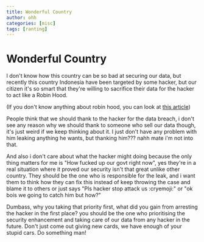 ```yaml
---
title: Wonderful Country
author: ohh
categories: [misc]
tags: [ranting]
---
```


# Wonderful Country

I don't know how this country can be so bad at securing our data, but recently this country Indonesia have been targeted by some hacker, but our citizen it's so smart that they're willing to sacrifice their data for the hacker to act like a Robin Hood.

(If you don't know anything about robin hood, you can look at [this article](https://en.wikipedia.org/wiki/Robin_Hood))

People think that we should thank to the hacker for the data breach, i don't see any reason why we should thank to someone who sell our data though, it's just weird if we keep thinking about it. I just don't have any problem with him leaking anything he wants, but thanking him??? nahh mate i'm not into that.

And also i don't care about what the hacker might doing because the only thing matters for me is "How fucked up our govt right now", yes they're in a real situation where it proved our security isn't that great unlike other country.
They should be the one who is responsible for the leak, and i want them to think how they can fix this instead of keep throwing the case and blame it to others or just says "Pls hacker stop attack us :cryemoji:" or "ok bois we going to catch him but how?"

Dumbass, why you taking that priority first, what did you gain from arresting the hacker in the first place? you should be the one who prioritising the security enhancement and taking care of our data from any hacker in the future.
Don't just come out giving new cards, we have enough of your stupid cars. Do something man!
